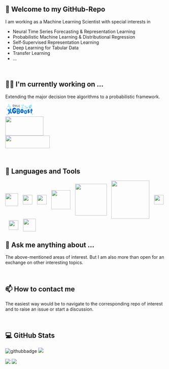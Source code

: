 ## :wave: Welcome to my GitHub-Repo

I am working as a Machine Learning Scientist with special interests in

- Neural Time Series Forecasting & Representation Learning
- Probabilistic Machine Learning & Distributional Regression 
- Self‑Supervised Representation Learning
- Deep Learning for Tabular Data
- Transfer Learning
- $\ldots$

<br />

## :man_scientist: I'm currently working on ...

Extending the major decision tree algorithms to a probabilistic framework.  

<img align="center" height="40" width="90" src="https://raw.githubusercontent.com/dmlc/dmlc.github.io/master/img/logo-m/xgboost.png"> <br />
<img align="center" height="60" width="120" src="https://lightgbm.readthedocs.io/en/v3.3.2/_images/LightGBM_logo_black_text.svg"> <br />
<img align="center" height="40" width="140" src="https://user-images.githubusercontent.com/41187941/205457965-4369ed70-3543-4b51-a4d2-6fc141fcc88f.png"> 

<br />


## 💼 Languages and Tools 

<p align="left">  
  <img align="center" height="40" width="40" src="https://cdn.jsdelivr.net/gh/devicons/devicon/icons/python/python-original-wordmark.svg"> &ensp;
  <img align="center" height="30" width="30" src="https://cdn.jsdelivr.net/gh/devicons/devicon/icons/rstudio/rstudio-original.svg"> &ensp;
  <img align="center" height="30" width="30" src="https://cdn.jsdelivr.net/gh/devicons/devicon/icons/julia/julia-original.svg"> &ensp;
  <img align="center" height="60" width="60" src="https://cdn.jsdelivr.net/gh/devicons/devicon/icons/anaconda/anaconda-original-wordmark.svg"> &ensp;
  <img align="center" height="100" width="100" src="https://cdn.jsdelivr.net/gh/devicons/devicon/icons/pytorch/pytorch-original-wordmark.svg"> &ensp;
  <img align="center" height="120" width="120" src="https://cdn.jsdelivr.net/gh/devicons/devicon/icons/tensorflow/tensorflow-original-wordmark.svg"> &ensp;
  <img align="center" height="30" width="30" src="https://cdn.jsdelivr.net/gh/devicons/devicon/icons/github/github-original.svg"> &ensp;
  <img align="center" height="30" width="30" src="https://cdn.jsdelivr.net/gh/devicons/devicon/icons/jenkins/jenkins-original.svg"> &ensp;
  <img align="center" height="40" width="40" src="https://cdn.jsdelivr.net/gh/devicons/devicon/icons/latex/latex-original.svg"> &ensp;
</p>


## 💬 Ask me anything about ...

The above-mentioned areas of interest. But I am also more than open for an exchange on other interesting topics.

<br />

## 📫 How to contact me 

The easiest way would be to navigate to the corresponding repo of interest and to raise an issue or start a discussion. 

<br />


## :computer: GitHub Stats

![githubbadge](https://img.shields.io/github/followers/StatMixedML?style=social)
![](https://komarev.com/ghpvc/?username=StatMixedML&color=brightgreen&style=flat)

<p align="center">  

<img align="center" height="130.0px" src="https://github-readme-stats.vercel.app/api?username=StatMixedML&show_icons=true&hide_title=true&include_all_commits=true&count_private=true&line_height=21" /><!-- wi*quL3fcV -->
<img align="center" height="100.0px" src="https://github-readme-stats.vercel.app/api/top-langs/?username=StatMixedML&hide=html,jupyter%20notebook,JavaScript,PostScript,SCSS,Less&layout=compact&langs_count=10" /></a>
</p>

<br />






<!--
**StatMixedML/StatMixedML** is a ✨ _special_ ✨ repository because its `README.md` (this file) appears on your GitHub profile.

Here are some ideas to get you started:


- 🌱 I’m currently learning ...
- 👯 I’m looking to collaborate on ...
- 🤔 I’m looking for help with ...

- 📫 How to reach me: ...
- 😄 Pronouns: ...
- ⚡ Fun fact: ...
-->

